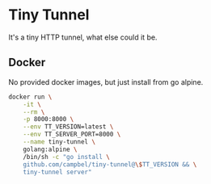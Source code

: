 # Tiny Tunnel

It's a tiny HTTP tunnel, what else could it be.

## Docker

No provided docker images, but just install from go alpine.

```bash
docker run \
    -it \
    --rm \
    -p 8000:8000 \
    --env TT_VERSION=latest \
    --env TT_SERVER_PORT=8000 \
    --name tiny-tunnel \
    golang:alpine \
    /bin/sh -c "go install \
    github.com/campbel/tiny-tunnel@\$TT_VERSION && \
    tiny-tunnel server"
```
